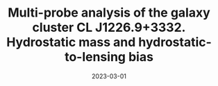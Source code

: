 ---
title: "Multi-probe analysis of the galaxy cluster CL J1226.9+3332. Hydrostatic mass and hydrostatic-to-lensing bias"
collection: "publications"
category: "co_papers"
permalink: /publications/2023A&A671A28M
link: https://ui.adsabs.harvard.edu/abs/2023A&A...671A..28M/abstract
date: 2023-03-01
venue: "Astronomy and Astrophysics"
citation: "Muñoz-Echeverría, M., Macías-Pérez, J. F., Pratt, G. W., et al. (2023), Astronomy and Astrophysics, 671, A28."
---